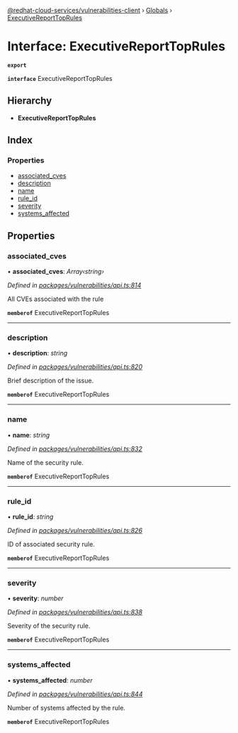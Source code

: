 [@redhat-cloud-services/vulnerabilities-client](../README.md) › [Globals](../globals.md) › [ExecutiveReportTopRules](executivereporttoprules.md)

# Interface: ExecutiveReportTopRules

**`export`** 

**`interface`** ExecutiveReportTopRules

## Hierarchy

* **ExecutiveReportTopRules**

## Index

### Properties

* [associated_cves](executivereporttoprules.md#associated_cves)
* [description](executivereporttoprules.md#description)
* [name](executivereporttoprules.md#name)
* [rule_id](executivereporttoprules.md#rule_id)
* [severity](executivereporttoprules.md#severity)
* [systems_affected](executivereporttoprules.md#systems_affected)

## Properties

###  associated_cves

• **associated_cves**: *Array‹string›*

*Defined in [packages/vulnerabilities/api.ts:814](https://github.com/RedHatInsights/javascript-clients/blob/master/packages/vulnerabilities/api.ts#L814)*

All CVEs associated with the rule

**`memberof`** ExecutiveReportTopRules

___

###  description

• **description**: *string*

*Defined in [packages/vulnerabilities/api.ts:820](https://github.com/RedHatInsights/javascript-clients/blob/master/packages/vulnerabilities/api.ts#L820)*

Brief description of the issue.

**`memberof`** ExecutiveReportTopRules

___

###  name

• **name**: *string*

*Defined in [packages/vulnerabilities/api.ts:832](https://github.com/RedHatInsights/javascript-clients/blob/master/packages/vulnerabilities/api.ts#L832)*

Name of the security rule.

**`memberof`** ExecutiveReportTopRules

___

###  rule_id

• **rule_id**: *string*

*Defined in [packages/vulnerabilities/api.ts:826](https://github.com/RedHatInsights/javascript-clients/blob/master/packages/vulnerabilities/api.ts#L826)*

ID of associated security rule.

**`memberof`** ExecutiveReportTopRules

___

###  severity

• **severity**: *number*

*Defined in [packages/vulnerabilities/api.ts:838](https://github.com/RedHatInsights/javascript-clients/blob/master/packages/vulnerabilities/api.ts#L838)*

Severity of the security rule.

**`memberof`** ExecutiveReportTopRules

___

###  systems_affected

• **systems_affected**: *number*

*Defined in [packages/vulnerabilities/api.ts:844](https://github.com/RedHatInsights/javascript-clients/blob/master/packages/vulnerabilities/api.ts#L844)*

Number of systems affected by the rule.

**`memberof`** ExecutiveReportTopRules

